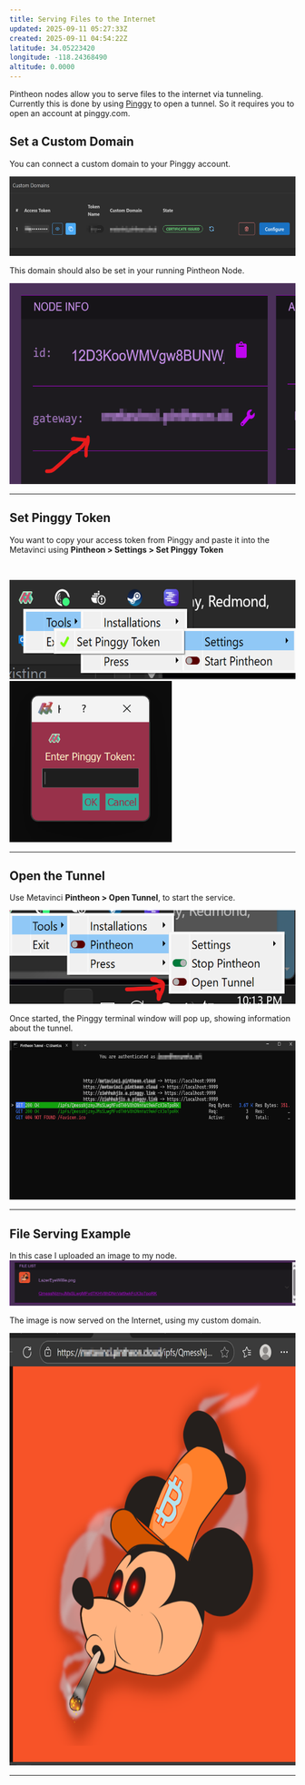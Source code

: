 ```yaml
---
title: Serving Files to the Internet
updated: 2025-09-11 05:27:33Z
created: 2025-09-11 04:54:22Z
latitude: 34.05223420
longitude: -118.24368490
altitude: 0.0000
---
```


Pintheon nodes allow you to serve files to the internet via tunneling. Currently this is done by using [Pinggy](https://pinggy.io) to open a tunnel. So it requires you to open an account at pinggy.com.

## Set a Custom Domain

You can connect a custom domain to your Pinggy account.

<img src="../../_resources/pinggy_custom_domain.png" alt="pinggy_custom_domain.png" width="580" height="140" class="jop-noMdConv">

This domain should also be set in your running Pintheon Node.

<img src="../../_resources/pintheon_gateway_domain.png" alt="pintheon_gateway_domain.png" width="583" height="354" class="jop-noMdConv">

* * *

## Set Pinggy Token

You want to copy your access token from Pinggy and paste it into the Metavinci using **Pintheon > Settings > Set Pinggy Token**

&nbsp;

<img src="../../_resources/pinggy_set_token.png" alt="pinggy_set_token.png" width="581" height="175" class="jop-noMdConv">

<img src="../../_resources/pinggy_paste_token.png" alt="pinggy_paste_token.png" width="286" height="284" class="jop-noMdConv">

* * *

## Open the Tunnel

Use Metavinci **Pintheon > Open Tunnel**, to start the service.

<img src="../../_resources/open_tunnel.png" alt="open_tunnel.png" width="558" height="165" class="jop-noMdConv">

Once started, the Pinggy terminal window will pop up, showing information about the tunnel.

<img src="../../_resources/pinggy_cli_terminal.png" alt="pinggy_cli_terminal.png" width="661" height="280" class="jop-noMdConv">

* * *

## File Serving Example

In this case I uploaded an image to my node.  
![pintheon_ipfs_upload.png](../../_resources/pintheon_ipfs_upload.png)

The image is now served on the Internet, using my custom domain.

<img src="../../_resources/pintheon_gateway_file.png" alt="pintheon_gateway_file.png" width="687" height="762" class="jop-noMdConv">

* * *